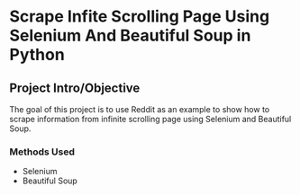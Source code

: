 # Scrape Infite Scrolling Page Using Selenium And Beautiful Soup in Python

## Project Intro/Objective
The goal of this project is to use Reddit as an example to show how to scrape information from infinite scrolling page using Selenium and Beautiful Soup.

### Methods Used
* Selenium 
* Beautiful Soup
